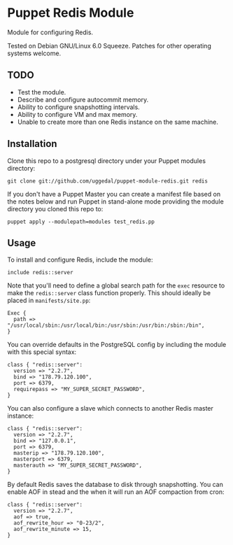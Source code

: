 Puppet Redis Module
===================

Module for configuring Redis.

Tested on Debian GNU/Linux 6.0 Squeeze. Patches for other
operating systems welcome.


TODO
----

* Test the module.
* Describe and configure autocommit memory.
* Ability to configure snapshotting intervals.
* Ability to configure VM and max memory.
* Unable to create more than one Redis instance on the same machine.


Installation
------------

Clone this repo to a postgresql directory under your Puppet
modules directory:

    git clone git://github.com/uggedal/puppet-module-redis.git redis

If you don't have a Puppet Master you can create a manifest file
based on the notes below and run Puppet in stand-alone mode
providing the module directory you cloned this repo to:

    puppet apply --modulepath=modules test_redis.pp


Usage
-----

To install and configure Redis, include the module:

    include redis::server

Note that you'll need to define a global search path for the `exec`
resource to make the `redis::server` class function properly. This
should ideally be placed in `manifests/site.pp`:

    Exec {
      path => "/usr/local/sbin:/usr/local/bin:/usr/sbin:/usr/bin:/sbin:/bin",
    }

You can override defaults in the PostgreSQL config by including
the module with this special syntax:

    class { "redis::server":
      version => "2.2.7",
      bind => "178.79.120.100",
      port => 6379,
      requirepass => "MY_SUPER_SECRET_PASSWORD",
    }

You can also configure a slave which connects to another Redis master
instance:

    class { "redis::server":
      version => "2.2.7",
      bind => "127.0.0.1",
      port => 6379,
      masterip => "178.79.120.100",
      masterport => 6379,
      masterauth => "MY_SUPER_SECRET_PASSWORD",
    }

By default Redis saves the database to disk through snapshotting. You can
enable AOF in stead and the when it will run an AOF compaction from cron:

    class { "redis::server":
      version => "2.2.7",
      aof => true,
      aof_rewrite_hour => "0-23/2",
      aof_rewrite_minute => 15,
    }

